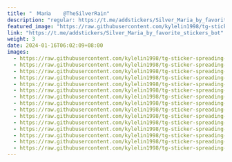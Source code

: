 ```yaml
---
title: "ㅤ𝖬𝖺𝗋𝗂𝖺    @TheSilverRain"
description: "regular: https://t.me/addstickers/Silver_Maria_by_favorite_stickers_bot"
featured_image: "https://raw.githubusercontent.com/kylelin1998/tg-sticker-spreading-worldwide-images/main/img/c6e5e1ce-11ad-4060-b22d-3293e2f1bc39.jpg"
link: "https://t.me/addstickers/Silver_Maria_by_favorite_stickers_bot"
weight: 3
date: 2024-01-16T06:02:09+08:00
images:
  - https://raw.githubusercontent.com/kylelin1998/tg-sticker-spreading-worldwide-images/main/img/c6e5e1ce-11ad-4060-b22d-3293e2f1bc39.jpg
  - https://raw.githubusercontent.com/kylelin1998/tg-sticker-spreading-worldwide-images/main/img/86568f9f-3c66-4ff1-9d57-c1eb9dda95f2.jpg
  - https://raw.githubusercontent.com/kylelin1998/tg-sticker-spreading-worldwide-images/main/img/34148dab-23c4-4c35-bb16-c251d296ab4b.jpg
  - https://raw.githubusercontent.com/kylelin1998/tg-sticker-spreading-worldwide-images/main/img/063a163a-e383-4dc1-9482-f2a90e9915b2.jpg
  - https://raw.githubusercontent.com/kylelin1998/tg-sticker-spreading-worldwide-images/main/img/f87bfec2-0c92-477a-8d81-7f586e2024f2.jpg
  - https://raw.githubusercontent.com/kylelin1998/tg-sticker-spreading-worldwide-images/main/img/464f456f-deb5-458a-b32c-64905a154ce7.jpg
  - https://raw.githubusercontent.com/kylelin1998/tg-sticker-spreading-worldwide-images/main/img/85cddbfd-b52f-4889-b8ef-04053715198b.jpg
  - https://raw.githubusercontent.com/kylelin1998/tg-sticker-spreading-worldwide-images/main/img/8e4fa7a0-4a23-4c7d-8089-733bd31e38f6.jpg
  - https://raw.githubusercontent.com/kylelin1998/tg-sticker-spreading-worldwide-images/main/img/78746dc6-fb00-4036-bac8-714d3b731610.jpg
  - https://raw.githubusercontent.com/kylelin1998/tg-sticker-spreading-worldwide-images/main/img/377fee6b-876d-4873-b142-1e7a1cf7d0fb.jpg
  - https://raw.githubusercontent.com/kylelin1998/tg-sticker-spreading-worldwide-images/main/img/ddfb9ba6-4768-44f9-a3c5-50e1cc523767.jpg
  - https://raw.githubusercontent.com/kylelin1998/tg-sticker-spreading-worldwide-images/main/img/1f337206-eddb-40f4-86f7-5cd342ff8bff.jpg
  - https://raw.githubusercontent.com/kylelin1998/tg-sticker-spreading-worldwide-images/main/img/048caa4d-a724-402d-b2b7-a9a515605f37.jpg
  - https://raw.githubusercontent.com/kylelin1998/tg-sticker-spreading-worldwide-images/main/img/ff75ddea-1be3-46b6-b54d-30b64b9a4398.jpg
  - https://raw.githubusercontent.com/kylelin1998/tg-sticker-spreading-worldwide-images/main/img/e942e88d-814b-44ac-b347-ef730e980dd0.jpg
---
```

